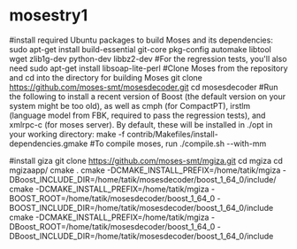 # mosestry1
#install required Ubuntu packages to build Moses and its dependencies:
sudo apt-get install build-essential git-core pkg-config automake libtool wget zlib1g-dev python-dev libbz2-dev
#For the regression tests, you'll also need
sudo apt-get install libsoap-lite-perl
#Clone Moses from the repository and cd into the directory for building Moses
git clone https://github.com/moses-smt/mosesdecoder.git
cd mosesdecoder
#Run the following to install a recent version of Boost (the default version on your system might be too old), as well as cmph (for CompactPT), irstlm (language model from FBK, required to pass the regression tests), and xmlrpc-c (for moses server). By default, these will be installed in ./opt in your working directory:
make -f contrib/Makefiles/install-dependencies.gmake
#To compile moses, run
./compile.sh --with-mm

#install giza
git clone https://github.com/moses-smt/mgiza.git
cd mgiza
cd mgizaapp/
cmake .
 cmake -DCMAKE_INSTALL_PREFIX=/home/tatik/mgiza -DBoost_INCLUDE_DIR=/home/tatik/mosesdecoder/boost_1_64_0/include/ 
 cmake -DCMAKE_INSTALL_PREFIX=/home/tatik/mgiza -BOOST_ROOT=/home/tatik/mosesdecoder/boost_1_64_0 -BOOST_INCLUDE_DIR=/home/tatik/mosesdecoder/boost_1_64_0/include 
cmake -DCMAKE_INSTALL_PREFIX=/home/tatik/mgiza -DBoost_ROOT=/home/tatik/mosesdecoder/boost_1_64_0 -DBoost_INCLUDE_DIR=/home/tatik/mosesdecoder/boost_1_64_0/include 

